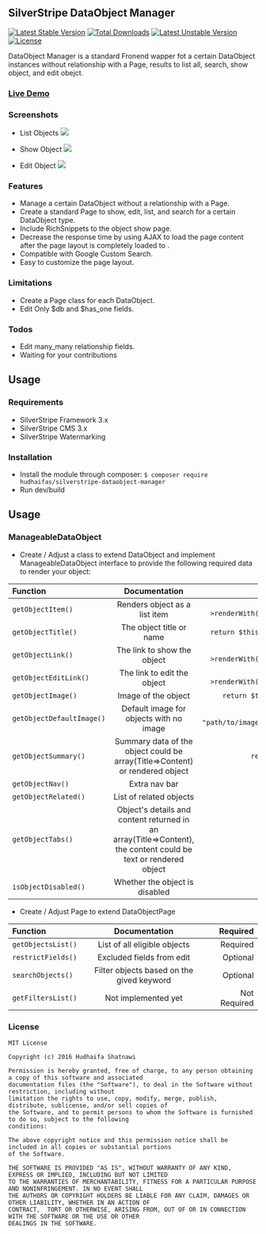 ## SilverStripe DataObject Manager

[![Latest Stable Version](https://poser.pugx.org/hudhaifas/silverstripe-dataobject-manager/v/stable)](https://packagist.org/packages/hudhaifas/silverstripe-dataobject-manager) [![Total Downloads](https://poser.pugx.org/hudhaifas/silverstripe-dataobject-manager/downloads)](https://packagist.org/packages/hudhaifas/silverstripe-dataobject-manager) [![Latest Unstable Version](https://poser.pugx.org/hudhaifas/silverstripe-dataobject-manager/v/unstable)](https://packagist.org/packages/hudhaifas/silverstripe-dataobject-manager) [![License](https://poser.pugx.org/hudhaifas/silverstripe-dataobject-manager/license)](https://packagist.org/packages/hudhaifas/silverstripe-dataobject-manager)

DataObject Manager is a standard Fronend wapper fot a certain DataObject instances without relationship with a Page, results to list all, search, show object, and edit obejct.

### [Live Demo](http://dom.hudhaifa.com/)

### Screenshots
- List Objects
![](https://user-images.githubusercontent.com/5335447/34019586-54a8a386-e0f5-11e7-9121-5ea2fcc5f94f.jpg)

- Show Object
![](https://user-images.githubusercontent.com/5335447/34019159-1afe0b3c-e0f3-11e7-860a-b96e6570cf2d.jpg)

- Edit Object
![](https://user-images.githubusercontent.com/5335447/34019776-1594ae8c-e0f6-11e7-819b-c22c61092cde.jpg)

### Features
- Manage a certain DataObject without a relationship with a Page.
- Create a standard Page to show, edit, list, and search for a certain DataObject type.
- Include RichSnippets to the object show page.
- Decrease the response time by using AJAX to load the page content after the page layout is completely loaded to .
- Compatible with Google Custom Search.
- Easy to customize the page layout.

### Limitations
- Create a Page class for each DataObject.
- Edit Only $db and $has_one fields.

### Todos
- Edit many_many relationship fields.
- Waiting for your contributions

## Usage

### Requirements
- SilverStripe Framework 3.x
- SilverStripe CMS 3.x
- SilverStripe Watermarking

### Installation
- Install the module through composer:
`$ composer require hudhaifas/silverstripe-dataobject-manager`
- Run dev/build

## Usage
### ManageableDataObject
- Create / Adjust a class to extend DataObject and implement ManageableDataObject interface to provide the following required data to render your object:

| Function  | Documentation  | Default |
| :------------ |:---------------:| -----:|
| `getObjectItem()`      | Renders object as a list item | `return $this->renderWith('List_Item');` |
| `getObjectTitle()`      | The object title or name | `return $this->getTitle();` |
| `getObjectLink()`      | The link to show the object | `return $this->renderWith('List_Item');` |
| `getObjectEditLink()`      | The link to edit the object | `return $this->renderWith('List_Item');` |
| `getObjectImage()`      | Image of the object | `return $this->Image();` |
| `getObjectDefaultImage()`      | Default image for objects with no image | `return "path/to/images/image.jpg";` |
| `getObjectSummary()`      | Summary data of the object could be array(Title=>Content) or rendered object  | `return array();` |
| `getObjectNav()`      | Extra nav bar  |  |
| `getObjectRelated()`      | List of related objects |  |
| `getObjectTabs()`      | Object's details and content returned in an array(Title=>Content), the content could be text or rendered object |  |
| `isObjectDisabled()`      | Whether the object is disabled | `return flase;` |

- Create / Adjust Page to extend DataObjectPage

| Function  | Documentation  | Required |
| :------------ |:---------------:| -----:|
| `getObjectsList()`      | List of all eligible objects  | Required |
| `restrictFields()`      | Excluded fields from edit |  Optional |
| `searchObjects()`      | Filter objects based on the gived keyword | Optional |
| `getFiltersList()`      | Not implemented yet | Not Required |

### License

    MIT License

    Copyright (c) 2016 Hudhaifa Shatnawi

    Permission is hereby granted, free of charge, to any person obtaining a copy of this software and associated 
    documentation files (the "Software"), to deal in the Software without restriction, including without 
    limitation the rights to use, copy, modify, merge, publish, distribute, sublicense, and/or sell copies of 
    the Software, and to permit persons to whom the Software is furnished to do so, subject to the following
    conditions:

    The above copyright notice and this permission notice shall be included in all copies or substantial portions 
    of the Software.

    THE SOFTWARE IS PROVIDED "AS IS", WITHOUT WARRANTY OF ANY KIND, EXPRESS OR IMPLIED, INCLUDING BUT NOT LIMITED 
    TO THE WARRANTIES OF MERCHANTABILITY, FITNESS FOR A PARTICULAR PURPOSE AND NONINFRINGEMENT. IN NO EVENT SHALL 
    THE AUTHORS OR COPYRIGHT HOLDERS BE LIABLE FOR ANY CLAIM, DAMAGES OR OTHER LIABILITY, WHETHER IN AN ACTION OF 
    CONTRACT,  TORT OR OTHERWISE, ARISING FROM, OUT OF OR IN CONNECTION WITH THE SOFTWARE OR THE USE OR OTHER 
    DEALINGS IN THE SOFTWARE.


   [github.com]: <http://github.com/hudhaifas/silverstripe-librarian/issues>
